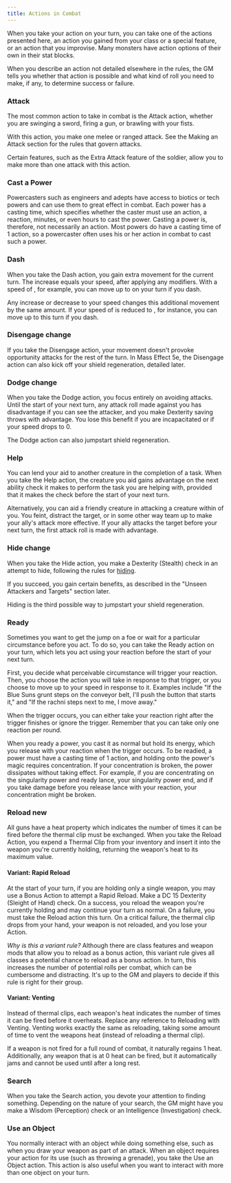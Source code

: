 ```yaml
---
title: Actions in Combat
---
```

When you take your action on your turn, you can take one of the actions presented here, an action you gained from your
class or a special feature, or an action that you improvise. Many monsters have action options of their own in their stat blocks.

When you describe an action not detailed elsewhere in the rules, the GM tells you whether that action is possible and
what kind of roll you need to make, if any, to determine success or failure.

### Attack
The most common action to take in combat is the Attack action, whether you are swinging a sword, firing a gun, or brawling
with your fists.

With this action, you make one melee or ranged attack. See the Making an Attack section for the rules that govern attacks.

Certain features, such as the Extra Attack feature of the soldier, allow you to make more than one attack with this action.

### Cast a Power
Powercasters such as engineers and adepts have access to biotics or tech powers and can use them to great effect in combat.
Each power has a casting time, which specifies whether the caster must use an action, a reaction, minutes, or even hours
to cast the power. Casting a power is, therefore, not necessarily an action. Most powers do have a casting time of 1 action,
so a powercaster often uses his or her action in combat to cast such a power.

### Dash
When you take the Dash action, you gain extra movement for the current turn. The increase equals your speed, after
applying any modifiers. With a speed of <me-distance length="30" />, for example, you can move up to <me-distance length="60" /> on your turn if you dash.

Any increase or decrease to your speed changes this additional movement by the same amount. If your speed of <me-distance length="30" />
is reduced to <me-distance length="10" />, for instance, you can move up to <me-distance length="20" /> this turn if you dash.

### Disengage <v-chip color="warning" text-color="black" small>change</v-chip>
If you take the Disengage action, your movement doesn't provoke opportunity attacks for the rest of the turn. In  Mass Effect 5e,
the Disengage action can also kick off your shield regeneration, detailed later.

### Dodge <v-chip color="warning" text-color="black" small>change</v-chip>
When you take the Dodge action, you focus entirely on avoiding attacks. Until the start of your next turn, any attack
roll made against you has disadvantage if you can see the attacker, and you make Dexterity saving throws with advantage.
You lose this benefit if you are incapacitated or if your speed drops to 0.

The Dodge action can also jumpstart shield regeneration.

### Help
You can lend your aid to another creature in the completion of a task. When you take the Help action, the creature you
aid gains advantage on the next ability check it makes to perform the task you are helping with, provided that it makes
the check before the start of your next turn.

Alternatively, you can aid a friendly creature in attacking a creature within <me-distance length="5" /> of you. You feint, distract the
target, or in some other way team up to make your ally's attack more effective. If your ally attacks the target before
your next turn, the first attack roll is made with advantage.

### Hide <v-chip color="warning" text-color="black" small>change</v-chip>
When you take the Hide action, you make a Dexterity (Stealth) check in an attempt to hide, following the rules for
[hiding](/manual/using-ability-scores#dexterity).

If you succeed, you gain certain benefits, as described in the "Unseen Attackers and Targets" section later.

Hiding is the third possible way to jumpstart your shield regeneration.



### Ready
Sometimes you want to get the jump on a foe or wait for a particular circumstance before you act. To do so, you can take
the Ready action on your turn, which lets you act using your reaction before the start of your next turn.

First, you decide what perceivable circumstance will trigger your reaction. Then, you choose the action you will take in
response to that trigger, or you choose to move up to your speed in response to it. Examples include "If the Blue Suns grunt steps
on the conveyor belt, I'll push the button that starts it," and "If the rachni steps next to me, I move away."

When the trigger occurs, you can either take your reaction right after the trigger finishes or ignore the trigger. Remember
that you can take only one reaction per round.

When you ready a power, you cast it as normal but hold its energy, which you release with your reaction when the trigger
occurs. To be readied, a power must have a casting time of 1 action, and holding onto the power's magic requires
concentration. If your concentration is broken, the power dissipates without taking effect. For example, if you are
concentrating on the singularity power and ready lance, your singularity power end, and if you take damage before you
release lance with your reaction, your concentration might be broken.



### Reload <v-chip color="info" small>new</v-chip>
All guns have a heat property which indicates the number of times it can be fired before the thermal clip must be exchanged.
When you take the Reload Action, you expend a Thermal Clip from your inventory and insert it into the weapon you're currently
holding, returning the weapon's heat to its maximum value.

#### Variant: Rapid Reload
At the start of your turn, if you are holding only a single weapon, you may use a Bonus Action to attempt a Rapid Reload.
Make a DC 15 Dexterity (Sleight of Hand) check. On a success, you reload the weapon you're currently holding and may continue your turn as normal.
On a failure, you must take the Reload action this turn. On a critical failure, the thermal clip drops from your hand,
your weapon is not reloaded, and you lose your Action.

*Why is this a variant rule?* Although there are class features and weapon mods that allow you to reload as a bonus action,
this variant rule gives all classes a potential chance to reload as a bonus action. In turn, this increases the number of
potential rolls per combat, which can be cumbersome and distracting. It's up to the GM and players to decide if this rule
is right for their group.

#### Variant: Venting
Instead of thermal clips, each weapon's heat indicates the number of times it can be fired before it overheats. Replace
any reference to Reloading with Venting. Venting works exactly the same as reloading, taking some amount of time to vent
the weapons heat (instead of reloading a thermal clip).

If a weapon is not fired for a full round of combat, it naturally regains 1 heat. Additionally, any weapon that is at 0
heat can be fired, but it automatically jams and cannot be used until after a long rest.





### Search
When you take the Search action, you devote your attention to finding something. Depending on the nature of your search,
the GM might have you make a Wisdom (Perception) check or an Intelligence (Investigation) check.



### Use an Object
You normally interact with an object while doing something else, such as when you draw your weapon as part of an attack.
When an object requires your action for its use (such as throwing a grenade), you take the Use an Object action.
This action is also useful when you want to interact with more than one object on your turn.

<me-source-reference pages="91-92"></me-source-reference>
